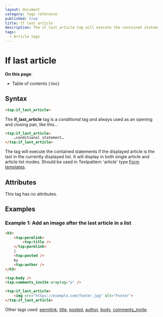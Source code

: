 ```yaml
---
layout: document
category: Tags reference
published: true
title: If last article
description: The if_last_article tag will execute the contained statements if the displayed article is the last in the list.
tags:
  - Article tags
---
```


# If last article

**On this page**:

* Table of contents
{:toc}

## Syntax

~~~ html
<txp:if_last_article>
~~~

The **if_last_article** tag is a *conditional* tag and always used as an opening and closing pair, like this…

~~~ html
<txp:if_last_article>
    …conditional statement…
</txp:if_last_article>
~~~

The tag will execute the contained statements if the displayed article is the last in the currently displayed list. It will display in both single article and article list modes. Should be used in Textpattern 'article' type [Form templates](/themes/form-templates-explained).

## Attributes

This tag has no attributes.

## Examples

### Example 1: Add an image after the last article in a list

~~~ html
<h3>
    <txp:permlink>
        <txp:title />
    </txp:permlink>
    |
    <txp:posted />
    by
    <txp:author />
</h3>

<txp:body />
<txp:comments_invite wraptag="p" />

<txp:if_last_article>
    <img src="https://example.com/footer.jpg" alt="Footer">
</txp:if_last_article>
~~~

Other tags used: [permlink](/tags/permlink), [title](/tags/title), [posted](/tags/posted), [author](/tags/author), [body](/tags/body), [comments_invite](/tags/comments_invite).
